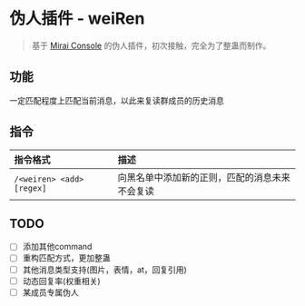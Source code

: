 # 伪人插件 - weiRen

> 基于 [Mirai Console](https://github.com/mamoe/mirai-console) 的伪人插件，初次接触，完全为了整蛊而制作。

## 功能

一定匹配程度上匹配当前消息，以此来复读群成员的历史消息

## 指令

| 指令格式                         | 描述           |
|:-------------------------------------|:-------------|
| `/<weiren> <add> [regex]`    | 向黑名单中添加新的正则，匹配的消息未来不会复读  |

## TODO

- [ ] 添加其他command
- [ ] 重构匹配方式，更加整蛊
- [ ] 其他消息类型支持(图片，表情，at，回复引用)
- [ ] 动态回复率(权重相关)
- [ ] 某成员专属伪人